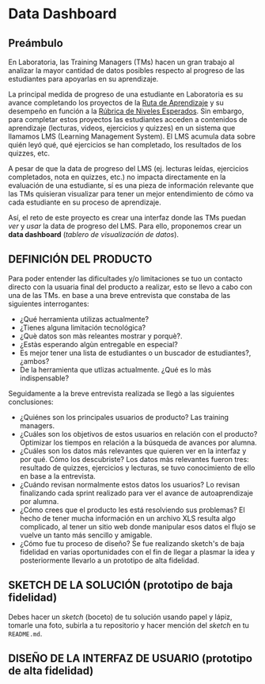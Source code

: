 # Data Dashboard

## Preámbulo

En Laboratoria, las Training Managers (TMs) hacen un gran trabajo al analizar la
mayor cantidad de datos posibles respecto al progreso de las estudiantes para
apoyarlas en su aprendizaje.

La principal medida de progreso de una estudiante en Laboratoria es su avance
completando los proyectos de la [Ruta de Aprendizaje](https://docs.google.com/spreadsheets/d/1AoXQjZnZ5MTPwJPNEGDyvn5vksiOUoPr932TjAldTE4/edit#gid=536983970)
y su desempeño en función a la [Rúbrica de Niveles Esperados](https://docs.google.com/spreadsheets/d/e/2PACX-1vSkQy1waRpQ-16sn7VogiDTy-Fz5e7OSZSYUCiHC_bkLAKYewr4L8pWJ_BG210PeULe-TjLScNQQT_x/pubhtml).
Sin embargo, para completar estos proyectos las estudiantes acceden a contenidos
de aprendizaje (lecturas, videos, ejercicios y quizzes) en un sistema que
llamamos LMS (Learning Management System). El LMS acumula data sobre quién
leyó qué, qué ejercicios se han completado, los resultados de los quizzes, etc.

A pesar de que la data de progreso del LMS (ej. lecturas leídas, ejercicios
  completados, nota en quizzes, etc.) no impacta directamente en la evaluación
  de una estudiante, sí es una pieza de información relevante que las TMs
  quisieran visualizar para tener un mejor entendimiento de cómo va cada
  estudiante en su proceso de aprendizaje.

Así, el reto de este proyecto es crear una interfaz donde las TMs puedan
_ver_ y _usar_ la data de progreso del LMS. Para ello, proponemos crear un
**data dashboard** (_tablero de visualización de datos_).

## DEFINICIÓN DEL PRODUCTO

Para poder entender las dificultades y/o limitaciones se tuo un contacto directo con la usuaria final del producto a realizar, esto se llevo a cabo con una de las TMs. en base a una breve entrevista que constaba de las siguientes interrogantes:

* ¿Qué herramienta utilizas actualmente?
* ¿Tienes alguna limitación tecnológica?
* ¿Què datos son màs releantes mostrar y porquè?.
* ¿Estàs esperando algùn entregable en especial?
* Es mejor tener una lista de estudiantes o un buscador de estudiantes?, ¿ambos?
* De la herramienta que utlizas actualmente. ¿Qué es lo màs indispensable?

Seguidamente a la breve entrevista realizada se llegò a las siguientes conclusiones:

* ¿Quiénes son los principales usuarios de producto?
    Las training managers.
* ¿Cuáles son los objetivos de estos usuarios en relación con el producto?
    Optimizar los tiempos en relación a la búsqueda de avances por alumna.
* ¿Cuáles son los datos más relevantes que quieren ver en la interfaz y por qué. Cómo los descubriste?
    Los datos màs relevantes fueron tres: resultado de quizzes, ejercicios y lecturas, se tuvo conocimiento de ello en base a la entrevista.
* ¿Cuándo revisan normalmente estos datos los usuarios?
    Lo revisan finalizando cada sprint realizado para ver el avance de autoaprendizaje por alumna.
* ¿Cómo crees que el producto les está resolviendo sus problemas?
    El hecho de tener mucha información en un archivo XLS resulta algo complicado, al tener un sitio web donde manipular esos datos el flujo se vuelve un tanto más sencillo y amigable.
* ¿Cómo fue tu proceso de diseño?
    Se fue realizando sketch's de baja fidelidad en varias oportunidades con el fin de llegar a plasmar la idea y posteriormente llevarlo a un prototipo de alta fidelidad.

## SKETCH DE LA SOLUCIÓN (prototipo de baja fidelidad)

Debes hacer un _sketch_ (boceto) de tu solución usando papel y lápiz, tomarle
una foto, subirla a tu repositorio y hacer mención del _sketch_ en tu `README.md`.

## DISEÑO DE LA INTERFAZ DE USUARIO (prototipo de alta fidelidad)

